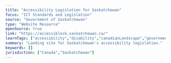 ```yaml
---
title: "Accessibility Legislation for Saskatchewan"
focus: "ICT Standards and Legislation"
source: "Government of Saskatchewan"
type: "Website Resource"
openSource: true
link: "https://accessiblesk.saskatchewan.ca/"
learnTags: ["accessibility","disability","canadianLandscape","government","ict","legislationAndLaw","regulation"]
summary: "Landing site for Saskatchewan's accessibility legislation."
keywords: []
jurisdiction: ["Canada","Saskatchewan"]
---
```

